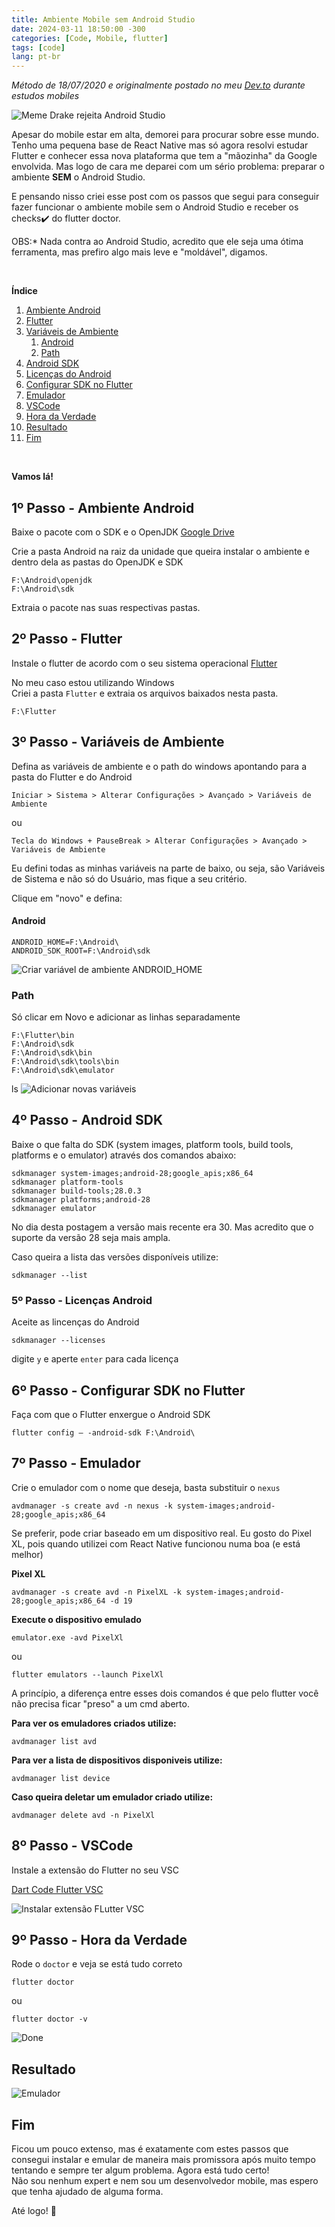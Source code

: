 ```yaml
---
title: Ambiente Mobile sem Android Studio
date: 2024-03-11 18:50:00 -300
categories: [Code, Mobile, flutter]
tags: [code]
lang: pt-br
---
```


*Método de 18/07/2020 e originalmente postado no meu [Dev.to](https://dev.to/pedrohti/flutter-sem-android-studio-54nl) durante estudos mobiles*

![](/assets/img/drake_androidstudio.png "Meme Drake rejeita Android Studio")

Apesar do mobile estar em alta, demorei para procurar sobre esse mundo. Tenho uma pequena base de React Native mas só agora resolvi estudar Flutter e conhecer essa nova plataforma que tem a "mãozinha" da Google envolvida.
Mas logo de cara me deparei com um sério problema: preparar o ambiente **SEM** o Android Studio.

E pensando nisso criei esse post com os passos que segui para conseguir fazer funcionar o ambiente mobile sem o Android Studio e receber os checks✔️ do flutter doctor.

OBS:* Nada contra ao Android Studio, acredito que ele seja uma ótima ferramenta, mas prefiro algo mais leve e "moldável", digamos.

&nbsp;

**Índice**

1. [Ambiente Android](#p1)
2. [Flutter](#p2)
3. [Variáveis de Ambiente](#p3)
   1. [Android](#p31)
   2. [Path](#p32)
4. [Android SDK](#p4)
5. [Licenças do Android](#p5)
6. [Configurar SDK no Flutter](#p6)
7. [Emulador](#p7)
8. [VSCode](#p8)
9.  [Hora da Verdade](#p9)
10. [Resultado](#resultado)
11. [Fim](#fim)

&nbsp;

**Vamos lá!**

## 1º Passo - Ambiente Android<a name="p1"></a>

Baixe o pacote com o SDK e o OpenJDK [Google Drive](https://drive.google.com/file/d/1Ew_TVBn1IX_yGgszbx3j2hjGVQjg6oDs/view)

Crie a pasta Android na raiz da unidade que queira instalar o ambiente e dentro dela as pastas do OpenJDK e SDK

```
F:\Android\openjdk
F:\Android\sdk 
```

Extraia o pacote nas suas respectivas pastas.

## 2º Passo - Flutter<a name="p2"></a>

Instale o flutter de acordo com o seu sistema operacional [Flutter](https://flutter.dev/docs/get-started/install)

No meu caso estou utilizando Windows<br>
Criei a pasta ``Flutter`` e extraia os arquivos baixados nesta pasta.

```
F:\Flutter
```

## 3º Passo - Variáveis de Ambiente<a name="p3"></a>

Defina as variáveis de ambiente e o path do windows apontando para a pasta do Flutter e do Android

```
Iniciar > Sistema > Alterar Configurações > Avançado > Variáveis de Ambiente
```
ou
```
Tecla do Windows + PauseBreak > Alterar Configurações > Avançado > Variáveis de Ambiente
```

Eu defini todas as minhas variáveis na parte de baixo, ou seja, são Variáveis de Sistema e não só do Usuário, mas fique a seu critério.

Clique em "novo" e defina:

#### Android<a name="p31"></a>

```
ANDROID_HOME=F:\Android\
ANDROID_SDK_ROOT=F:\Android\sdk
```

![](/assets/img/variaveis_ambiente1.png "Criar variável de ambiente ANDROID_HOME")

### Path<a name="p32"></a>

Só clicar em Novo e adicionar as linhas separadamente

```
F:\Flutter\bin
F:\Android\sdk
F:\Android\sdk\bin
F:\Android\sdk\tools\bin
F:\Android\sdk\emulator
```
ls
![](/assets/img/variaveis_ambiente2.png "Adicionar novas variáveis")

## 4º Passo - Android SDK<a name="p4"></a>

Baixe o que falta do SDK (system images, platform tools, build tools, platforms e o emulator) através dos comandos abaixo:

```
sdkmanager system-images;android-28;google_apis;x86_64
sdkmanager platform-tools
sdkmanager build-tools;28.0.3
sdkmanager platforms;android-28
sdkmanager emulator
```

No dia desta postagem a versão mais recente era 30. Mas acredito que o suporte da versão 28 seja mais ampla.

Caso queira a lista das versões disponíveis utilize:
```
sdkmanager --list
```

### 5º Passo - Licenças Android<a name="p5"></a>

Aceite as lincenças do Android

```
sdkmanager --licenses
```

digite ``y`` e aperte ``enter`` para cada licença

## 6º Passo - Configurar SDK no Flutter<a name="p6"></a>

Faça com que o Flutter enxergue o Android SDK

```
flutter config — -android-sdk F:\Android\
```

## 7º Passo - Emulador<a name="p7"></a>

Crie o emulador com o nome que deseja, basta substituir o ``nexus``

```
avdmanager -s create avd -n nexus -k system-images;android-28;google_apis;x86_64
```

Se preferir, pode criar baseado em um dispositivo real. Eu gosto do Pixel XL, pois quando utilizei com React Native funcionou numa boa (e está melhor)

**Pixel XL**

```
avdmanager -s create avd -n PixelXL -k system-images;android-28;google_apis;x86_64 -d 19
```

**Execute o dispositivo emulado**

```
emulator.exe -avd PixelXl
```

ou

```
flutter emulators --launch PixelXl
```

A princípio, a diferença entre esses dois comandos é que pelo flutter você não precisa ficar "preso" a um cmd aberto.

**Para ver os emuladores criados utilize:**

```
avdmanager list avd
```

**Para ver a lista de dispositivos disponiveis utilize:**

```
avdmanager list device
```

**Caso queira deletar um emulador criado utilize:**
```
avdmanager delete avd -n PixelXl
```


## 8º Passo - VSCode<a name="p8"></a>

Instale a extensão do Flutter no seu VSC

[Dart Code Flutter VSC](https://marketplace.visualstudio.com/items?itemName=Dart-Code.flutter)

![](/assets/img/vsc_flutter.png "Instalar extensão FLutter VSC")

## 9º Passo - Hora da Verdade<a name="p9"></a>

Rode o ``doctor`` e veja se está tudo correto

```
flutter doctor
```

ou

```
flutter doctor -v
```

![Done](/assets/img/flutter_doctor.png "Resultado Doctor")



## Resultado<a name="resultado"></a>

![](/assets/img/resultado.png "Emulador")


## Fim<a name="fim"></a>

Ficou um pouco extenso, mas é exatamente com estes passos que consegui instalar e emular de maneira mais promissora após muito tempo tentando e sempre ter algum problema. Agora está tudo certo!<br> Não sou nenhum expert e nem sou um desenvolvedor mobile, mas espero que tenha ajudado de alguma forma.

Até logo! 👋